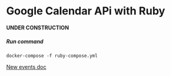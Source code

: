 # Google Calendar APi with Ruby

**UNDER CONSTRUCTION**

##### Run command

`docker-compose -f ruby-compose.yml`


[New events doc](https://developers.google.com/google-apps/calendar/v3/reference/events/insert#examples)
